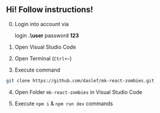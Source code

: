 ## Hi! Follow instructions!

0. Login into account via

   login **.\user**
   password **123**

1. Open Visual Studio Code

2. Open Terminal (`Ctrl+~`)

3. Execute command

```sh
git clone https://github.com/daslef/mk-react-zombies.git
```

4. Open Folder `mk-react-zombies` in Visual Studio Code

5. Execute `npm i` & `npm run dev` commands
